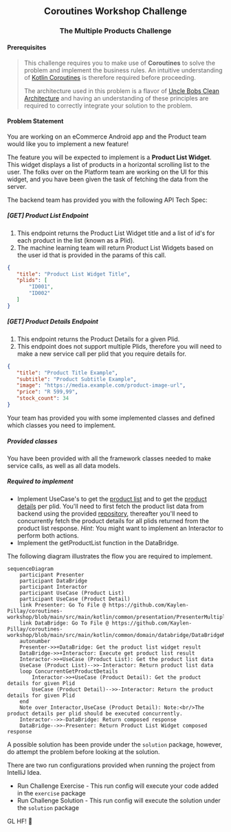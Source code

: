 <h2 style="text-align: center;">Coroutines Workshop Challenge</h2>
<h3 style="text-align: center;">The Multiple Products Challenge</h3>

#### Prerequisites
>This challenge requires you to make use of **Coroutines** to solve the problem and implement the business rules. An intuitive
> understanding of [Kotlin Coroutines](https://kotlinlang.org/docs/coroutines-basics.html) is therefore required before proceeding.
> 
> The architecture used in this problem is a flavor of [Uncle Bobs Clean Architecture](https://blog.cleancoder.com/uncle-bob/2012/08/13/the-clean-architecture.html) and having an understanding of these
> principles are required to correctly integrate your solution to the problem.

#### Problem Statement
You are working on an eCommerce Android app and the Product team would like you to implement a new feature!

The feature you will be expected to implement is a **Product List Widget**. This widget displays a list of products in a
horizontal scrolling list to the user. The folks over on the Platform team are working on the UI for this widget, and 
you have been given the task of fetching the data from the server.

The backend team has provided you with the following API Tech Spec:

##### [GET] Product List Endpoint
   1. This endpoint returns the Product List Widget title and a list of id's for each product in the list (known as a Plid).
   2. The machine learning team will return Product List Widgets based on the user id that is provided in the params of
     this call.
   ```json
   {
      "title": "Product List Widget Title",
      "plids": [
          "ID001",
          "ID002"
      ]  
   }
   ```

##### [GET] Product Details Endpoint
   1. This endpoint returns the Product Details for a given Plid.
   2. This endpoint does not support multiple Plids, therefore you will need to make a new service call per plid that you 
   require details for.
   ```json
   {
      "title": "Product Title Example",
      "subtitle": "Product Subtitle Example",
      "image": "https://media.example.com/product-image-url",
      "price": "R 599,99",
      "stock_count": 34
   }
   ```
Your team has provided you with some implemented classes and defined which classes you need to implement.

##### Provided classes
You have been provided with all the framework classes needed to make service calls, as well as all data models.

##### Required to implement
- Implement UseCase's to get the [product list](#get-product-list-endpoint) and to get the [product details](#get-product-details-endpoint) per plid. You'll need to first fetch the product list 
data from backend using the provided [repository](https://github.com/Kaylen-Pillay/coroutines-workshop/blob/main/src/main/kotlin/common/api/repository/impl/RepositoryProductListImpl.kt), thereafter you'll need to concurrently fetch the product details for 
all plids returned from the product list response. _Hint_: You might want to implement an Interactor to perform both actions.
- Implement the getProductList function in the DataBridge.

The following diagram illustrates the flow you are required to implement.

```mermaid
sequenceDiagram
    participant Presenter
    participant DataBridge
    participant Interactor
    participant UseCase (Product List)
    participant UseCase (Product Detail)
    link Presenter: Go To File @ https://github.com/Kaylen-Pillay/coroutines-workshop/blob/main/src/main/kotlin/common/presentation/PresenterMultipleProductsChallenge.kt
    link DataBridge: Go To File @ https://github.com/Kaylen-Pillay/coroutines-workshop/blob/main/src/main/kotlin/common/domain/databridge/DataBridgeMultipleProductsChallenge.kt
    autonumber
    Presenter->>+DataBridge: Get the product list widget result
    DataBridge->>+Interactor: Execute get product list result
    Interactor->>+UseCase (Product List): Get the product list data
    UseCase (Product List)-->>-Interactor: Return product list data
    loop ConcurrentGetProductDetails
        Interactor->>+UseCase (Product Detail): Get the product details for given Plid
        UseCase (Product Detail)-->>-Interactor: Return the product details for given Plid
    end
    Note over Interactor,UseCase (Product Detail): Note:<br/>The product details per plid should be executed concurrently.
    Interactor-->>-DataBridge: Return composed response
    DataBridge-->>-Presenter: Return Product List Widget composed response
```

A possible solution has been provide under the `solution` package, however, do attempt the problem before looking at the solution.

There are two run configurations provided when running the project from IntelliJ Idea. 
- Run Challenge Exercise - This run config will execute your code added in the `exercise` package
- Run Challenge Solution - This run config will execute the solution under the `solution` package

GL HF! :dancer:
